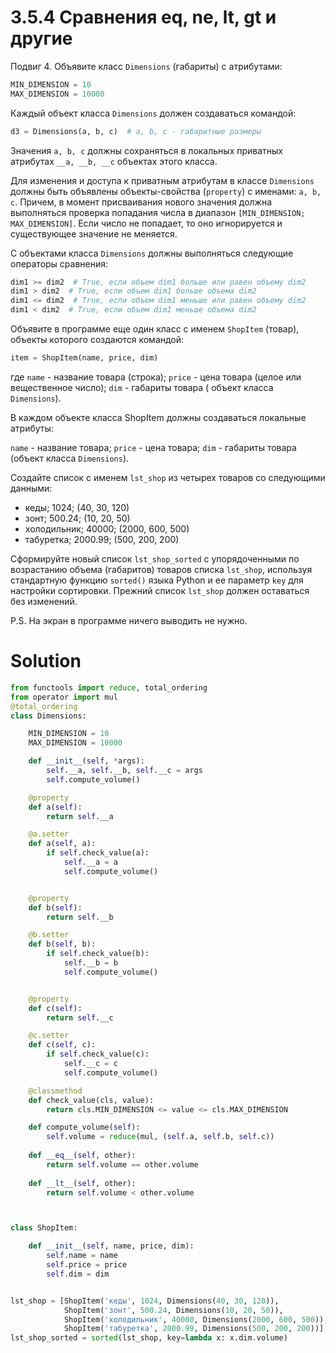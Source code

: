 # 3.5.4 Сравнения __eq__, __ne__, __lt__, __gt__ и другие

Подвиг 4. Объявите класс `Dimensions` (габариты) с атрибутами:

```python
MIN_DIMENSION = 10
MAX_DIMENSION = 10000
```

Каждый объект класса `Dimensions` должен создаваться командой:

```python
d3 = Dimensions(a, b, c)  # a, b, c - габаритные размеры
```

Значения `a, b, c` должны сохраняться в локальных приватных атрибутах `__a, __b, __c` объектах этого класса.

Для изменения и доступа к приватным атрибутам в классе `Dimensions` должны быть объявлены объекты-свойства (`property`)
с именами: `a, b, c`. Причем, в момент присваивания нового значения должна выполняться проверка попадания числа в
диапазон `[MIN_DIMENSION; MAX_DIMENSION]`. Если число не попадает, то оно игнорируется и существующее значение не
меняется.

С объектами класса `Dimensions` должны выполняться следующие операторы сравнения:

```python
dim1 >= dim2  # True, если объем dim1 больше или равен объему dim2
dim1 > dim2  # True, если объем dim1 больше объема dim2
dim1 <= dim2  # True, если объем dim1 меньше или равен объему dim2
dim1 < dim2  # True, если объем dim1 меньше объема dim2
```

Объявите в программе еще один класс с именем `ShopItem` (товар), объекты которого создаются командой:

```python
item = ShopItem(name, price, dim)
```

где `name` - название товара (строка); `price` - цена товара (целое или вещественное число); `dim` - габариты товара (
объект класса `Dimensions`).

В каждом объекте класса ShopItem должны создаваться локальные атрибуты:

`name` - название товара;
`price` - цена товара;
`dim` - габариты товара (объект класса `Dimensions`).

Создайте список с именем `lst_shop` из четырех товаров со следующими данными:

- кеды; 1024; (40, 30, 120)
- зонт; 500.24; (10, 20, 50)
- холодильник; 40000; (2000, 600, 500)
- табуретка; 2000.99; (500, 200, 200)

Сформируйте новый список `lst_shop_sorted` с упорядоченными по возрастанию объема (габаритов) товаров списка `lst_shop`,
используя стандартную функцию `sorted()` языка Python и ее параметр `key` для настройки сортировки. Прежний
список `lst_shop` должен оставаться без изменений.

P.S. На экран в программе ничего выводить не нужно.

# Solution

```python
from functools import reduce, total_ordering
from operator import mul
@total_ordering
class Dimensions:

    MIN_DIMENSION = 10
    MAX_DIMENSION = 10000

    def __init__(self, *args):
        self.__a, self.__b, self.__c = args
        self.compute_volume()

    @property
    def a(self):
        return self.__a

    @a.setter
    def a(self, a):
        if self.check_value(a):
            self.__a = a
            self.compute_volume()


    @property
    def b(self):
        return self.__b

    @b.setter
    def b(self, b):
        if self.check_value(b):
            self.__b = b
            self.compute_volume()


    @property
    def c(self):
        return self.__c

    @c.setter
    def c(self, c):
        if self.check_value(c):
            self.__c = c
            self.compute_volume()

    @classmethod
    def check_value(cls, value):
        return cls.MIN_DIMENSION <= value <= cls.MAX_DIMENSION

    def compute_volume(self):
        self.volume = reduce(mul, (self.a, self.b, self.c))
        
    def __eq__(self, other):
        return self.volume == other.volume
    
    def __lt__(self, other):
        return self.volume < other.volume



class ShopItem:

    def __init__(self, name, price, dim):
        self.name = name
        self.price = price
        self.dim = dim


lst_shop = [ShopItem('кеды', 1024, Dimensions(40, 30, 120)),
            ShopItem('зонт', 500.24, Dimensions(10, 20, 50)),
            ShopItem('холодильник', 40000, Dimensions(2000, 600, 500)),
            ShopItem('табуретка', 2000.99, Dimensions(500, 200, 200))]
lst_shop_sorted = sorted(lst_shop, key=lambda x: x.dim.volume)
```